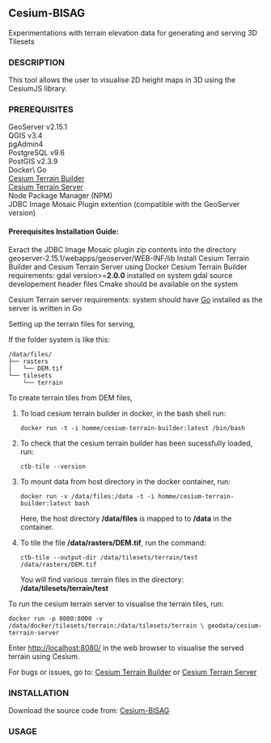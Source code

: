 ## Cesium-BISAG
Experimentations with terrain elevation data for generating and serving 3D Tilesets


### DESCRIPTION
This tool allows the user to visualise 2D height maps in 3D using the CesiumJS library. 

### PREREQUISITES

GeoServer v2.15.1\
QGIS v3.4\
pgAdmin4\
PostgreSQL v9.6\
PostGIS v2.3.9\
Docker\ 
Go\
[Cesium Terrain Builder](https://github.com/geo-data/cesium-terrain-builder)\
[Cesium Terrain Server](https://github.com/geo-data/cesium-terrain-server)\
Node Package Manager (NPM)\
JDBC Image Mosaic Plugin extention (compatible with the GeoServer version)

#### Prerequisites Installation Guide:

Exract the JDBC Image Mosaic plugin zip contents into the directory geoserver-2.15.1/webapps/geoserver/WEB-INF/lib 
Install Cesium Terrain Builder and Cesium Terrain Server using Docker
Cesium Terrain Builder requirements:
	gdal version>=**2.0.0** installed on system
	gdal source developement header files
	Cmake should be available on the system

Cesium Terrain server requirements:
	system should have [Go](https://golang.org/) installed as the server is written in Go


Setting up the terrain files for serving,

If the folder system is like this:  

	/data/files/
	├── rasters
	│   └── DEM.tif
	└── tilesets
	    └── terrain 

To create terrain tiles from DEM files, 
1. To load cesium terrain builder in docker, in the bash shell run:  

	`docker run -t -i homme/cesium-terrain-builder:latest /bin/bash`

2. To check that the cesium terrain builder has been sucessfully loaded, run:

	`ctb-tile --version`

3. To mount data from host directory in the docker container, run:  

	`docker run -v /data/files:/data -t -i homme/cesium-terrain-builder:latest bash`

	Here, the host directory **/data/files** is mapped to to **/data** in the container.

4. To tile the file **/data/rasters/DEM.tif**, run the command:

	`ctb-tile --output-dir /data/tilesets/terrain/test /data/rasters/DEM.tif`

	You will find various .terrain files in the directory: **/data/tilesets/terrain/test**

To run the cesium terrain server to visualise the terrain tiles, run:

`docker run -p 8080:8000 -v /data/docker/tilesets/terrain:/data/tilesets/terrain \
 geodata/cesium-terrain-server`

Enter <http://localhost:8080/> in the web browser to visualise the served terrain using Cesium.

For bugs or issues, go to:  [Cesium Terrain Builder](https://github.com/geo-data/cesium-terrain-builder)
													or 
							[Cesium Terrain Server](https://github.com/geo-data/cesium-terrain-server)


### INSTALLATION

Download the source code from: [Cesium-BISAG](https://github.com/narang99/cesium-bisag)

### USAGE










